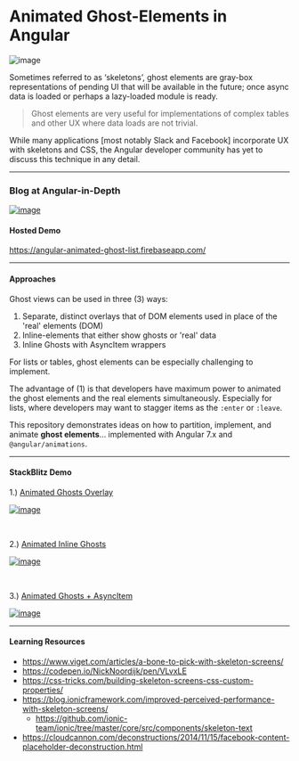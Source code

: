# Animated Ghost-Elements in Angular

![image](https://user-images.githubusercontent.com/210413/49486685-078ce800-f805-11e8-9b58-a01fa819a989.png)

Sometimes referred to as ‘skeletons’, ghost elements are gray-box representations of pending UI that will be available in the future; once async data is loaded or perhaps a lazy-loaded module is ready. 

> Ghost elements are very useful for implementations of complex tables and other UX where data loads are not trivial.

While many applications [most notably Slack and Facebook] incorporate UX with skeletons and CSS, the Angular developer community has yet to discuss this technique in any detail. 

---- 

### Blog at Angular-in-Depth 

[![image](https://user-images.githubusercontent.com/210413/50376033-838c7b80-05cc-11e9-8726-4ad74fff7c4c.png)](https://blog.angularindepth.com/https-medium-com-thomasburleson-animated-ghosts-bfc045a51fba)

#### Hosted Demo

https://angular-animated-ghost-list.firebaseapp.com/

----

#### Approaches

Ghost views can be used in three (3) ways:

1. Separate, distinct overlays that of DOM elements used in place of the 'real' elements (DOM)
2. Inline-elements that either show ghosts or 'real' data
3. Inline Ghosts with AsyncItem wrappers

For lists or tables, ghost elements can be especially challenging to implement.

The advantage of (1) is that developers have maximum power to animated the ghost elements and the real elements simultaneously. Especially for lists, where developers may want to stagger items as the `:enter` or `:leave`.

This repository demonstrates ideas on how to partition, implement, and animate **ghost elements**... implemented with Angular 7.x and `@angular/animations`. 

----

####  StackBlitz Demo

1.) [Animated Ghosts Overlay](https://stackblitz.com/edit/angular-animated-ghost-elements-demo)
 
[![image](https://user-images.githubusercontent.com/210413/49587645-1ae5a380-f92a-11e8-9ead-787f337a8511.png)](https://stackblitz.com/edit/angular-animated-ghost-elements-demo?file=src%2Fapp%2Fuser-list%2Fuser-list.component.html)

<br/>

2.) [Animated Inline Ghosts](https://stackblitz.com/edit/angular-animated-ghost-elements-inline-demo)

[![image](https://user-images.githubusercontent.com/210413/49587652-1faa5780-f92a-11e8-81ff-8107aa418820.png)](https://stackblitz.com/edit/angular-animated-ghost-elements-inline-demo)

<br/>


3.) [Animated Ghosts + AsyncItem](https://stackblitz.com/edit/angular-animated-ghost-elements-inline-async-demo?file=src%2Fapp%2Fuser-list%2Fuser-list.component.ts)

[![image](https://user-images.githubusercontent.com/210413/50376051-fe559680-05cc-11e9-980d-8e386ffc487d.png)](https://stackblitz.com/edit/angular-animated-ghost-elements-inline-async-demo)


----


#### Learning Resources

* https://www.viget.com/articles/a-bone-to-pick-with-skeleton-screens/
* https://codepen.io/NickNoordijk/pen/VLvxLE
* https://css-tricks.com/building-skeleton-screens-css-custom-properties/
* https://blog.ionicframework.com/improved-perceived-performance-with-skeleton-screens/
  * https://github.com/ionic-team/ionic/tree/master/core/src/components/skeleton-text
* https://cloudcannon.com/deconstructions/2014/11/15/facebook-content-placeholder-deconstruction.html
